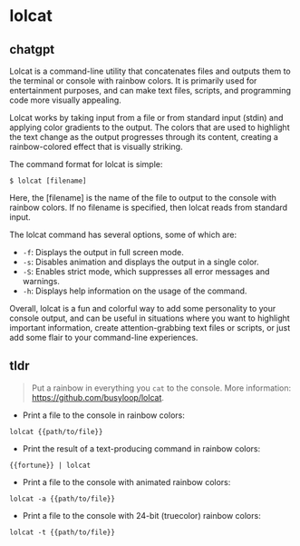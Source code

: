 # lolcat 
## chatgpt 
Lolcat is a command-line utility that concatenates files and outputs them to the terminal or console with rainbow colors. It is primarily used for entertainment purposes, and can make text files, scripts, and programming code more visually appealing.

Lolcat works by taking input from a file or from standard input (stdin) and applying color gradients to the output. The colors that are used to highlight the text change as the output progresses through its content, creating a rainbow-colored effect that is visually striking.

The command format for lolcat is simple: 

```console
$ lolcat [filename]
```

Here, the [filename] is the name of the file to output to the console with rainbow colors. If no filename is specified, then lolcat reads from standard input.

The lolcat command has several options, some of which are:

- `-f`: Displays the output in full screen mode.
- `-s`: Disables animation and displays the output in a single color.
- `-S`: Enables strict mode, which suppresses all error messages and warnings.
- `-h`: Displays help information on the usage of the command.

Overall, lolcat is a fun and colorful way to add some personality to your console output, and can be useful in situations where you want to highlight important information, create attention-grabbing text files or scripts, or just add some flair to your command-line experiences. 

## tldr 
 
> Put a rainbow in everything you `cat` to the console.
> More information: <https://github.com/busyloop/lolcat>.

- Print a file to the console in rainbow colors:

`lolcat {{path/to/file}}`

- Print the result of a text-producing command in rainbow colors:

`{{fortune}} | lolcat`

- Print a file to the console with animated rainbow colors:

`lolcat -a {{path/to/file}}`

- Print a file to the console with 24-bit (truecolor) rainbow colors:

`lolcat -t {{path/to/file}}`
